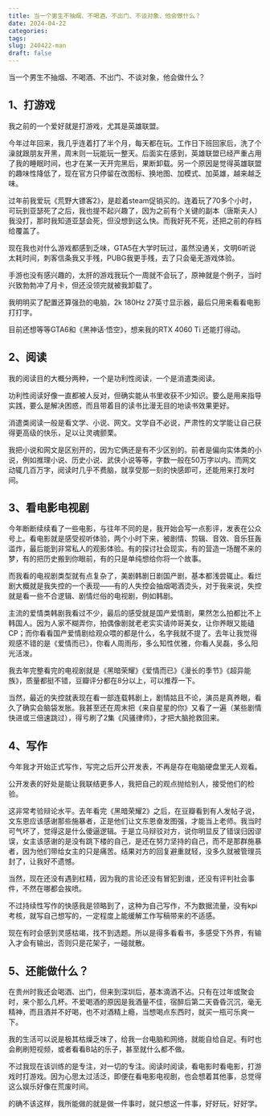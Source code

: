 ```yaml
---
title: 当一个男生不抽烟、不喝酒、不出门、不谈对象，他会做什么？
date: 2024-04-22
categories: 
tags: 
slug: 240422-man
draft: false
---
```

当一个男生不抽烟、不喝酒、不出门、不谈对象，他会做什么？

## 1、打游戏

我之前的一个爱好就是打游戏，尤其是英雄联盟。

今年过年回来，我几乎连着打了半个月，每天都在玩。工作日下班回家后，洗了个澡就跟朋友开黑，周末则一玩能玩一整天。后面实在感到，英雄联盟已经严重占用了我的睡眠时间，也才在某一天开完黑后，果断卸载。另一个原因是觉得英雄联盟的趣味性降低了，现在官方只停留在改图标、换地图、加模式、加英雄，越来越乏味。

过年前我爱玩《荒野大镖客2》，是趁着steam促销买的。连着玩了70多个小时，可玩到亚瑟死了之后，我也提不起兴趣了，因为之前有个关键的副本（唐斯夫人）我没打，那时我知道亚瑟会死，但没想到这么快。而我好死不死，还把之前的存档给覆盖了。

现在我也对什么游戏都感到乏味，GTA5在大学时玩过，虽然没通关，文明6听说太耗时间，刺客信条我又手残，PUBG我更手残，去了只会毫无游戏体验。

手游也没有感兴趣的，太肝的游戏我玩个一周就不会玩了，原神就是个例子，当时兴致勃勃冲了月卡，但还没领完就被我卸载了。

我明明买了配置还算强劲的电脑，2k 180Hz 27英寸显示器，最后只用来看看电影打打字。

目前还想等等GTA6和《黑神话·悟空》，想来我的RTX 4060 Ti 还能打得动。

## 2、阅读

我的阅读目的大概分两种，一个是功利性阅读，一个是消遣类阅读。

功利性阅读好像一直都被人反对，但确实能从书里收获不少知识。要么是用来指导实践，要么是解决困惑，而且带着目的读书比漫无目的地读书效果更好。

消遣类阅读一般是看文学、小说、网文。文学自不必说，严肃性的文学能让自己获得更高级的快乐，足以让灵魂颤栗。

我把小说和网文是区别开的，因为它俩还是有不少区别的。前者是偏向实体类的小说，例如推理小说、历史小说、武侠小说等等，字数一般在50万字以内。而网文动辄几百万字，阅读时几乎不费脑，就享受那一刻的快感即可，还能用来打发时间。

## 3、看电影电视剧

今年断断续续看了一些电影，与往年不同的是，我开始会写一点影评，发表在公众号上。看电影就是感受视听体验，两个小时下来，被剧情、剪辑、音效、音乐狂轰滥炸，最后能到非常私人的观影体验。有的探讨社会现实，有的营造一场醒不来的梦，有的把历史搬到你眼前，有的只是单纯想给你将一个故事。

而我看的电视剧类型就有点复杂了，美剧韩剧日剧国产剧，基本都浅尝辄止。看烂剧大概就是我失控的一个表现——有的人失控会抽烟喝酒烫头，对于我来说，失控就是看一些不合逻辑、剧情烂俗的电视剧，例如韩剧。

主流的爱情类韩剧我看过不少，最后的感受就是国产爱情剧，果然怎么拍都比不上韩国人。因为人家不糊弄你，拍偶像剧就老老实实请帅哥美女，让你养眼又能磕CP；而你看看国产爱情剧给观众喂的都是什么，名字我就不提了。去年让我觉得观感不错的是《爱情而已》，你看人周雨彤，多么知性优雅，你看人吴磊，多么阳光活泼。

我去年完整看完的电视剧就是《黑暗荣耀》《爱情而已》《漫长的季节》《超异能族》，质量都挺不错，豆瓣评分都在8分以上，可以推荐一下。

当然，最近的失控就表现在看一部连载韩剧上，剧情姑且不论，演员是真养眼，看久了确实会脑袋发胀。我甚至还在周末把《来自星星的你》又看了一遍（某些剧情快进或三倍速跳过），得亏刷了2集《风骚律师》，才把大脑抢救回来。

## 4、写作

今年我才开始正式写作，写完之后开公开发表，不再是存在电脑硬盘里无人观看。

公开发表的好处是能让我联结更多人，我把自己的观点抛给别人，接受他们的检验。

这非常考验辩论水平。去年看完《黑暗荣耀2》之后，在豆瓣看到有人发帖子说，文东恩应该感谢那些施暴者，正是他们让文东恩奋发图强，才能当上老师。我当时可气坏了，觉得这是什么傻逼逻辑。于是立马辩驳对方，说你明显反了错误归因谬误，女主该感谢的是没有跳下楼的自己，是还在努力坚持的自己，而不是那群施暴者，因为他们带给女主的只是痛苦。结果对方的回复避重就轻，没多久就被管理员封了，让我好不遗憾。

当然，现在还没有遇到杠精，因为我的言论还没有冒犯到谁，还没有评判社会事件，不然在哪都会挨喷。

不过持续性写作的快感我是领略到了，这种为自己写作，不为数据流量，没有kpi考核，就写自己想写的，一定程度上能缓解工作写稿带来的不适感。

现在有时会感到灵感枯竭，找不到选题。所以是得多看看书，多感受下外界，有输入才会有输出，否则只是花架子，一碰就散。

## 5、还能做什么？

在贵州时我还会喝酒、出门，但来到深圳后，基本滴酒不沾。只有在过年或聚会时，来个那么几杯。不爱喝酒的原因是我酒量不佳，宿醉后第二天昏昏沉沉，毫无精神，而且酒并不好喝，也不对酒精上瘾，当想喝点东西时，就买一瓶可乐爽一下。

我的生活可以说是极其枯燥乏味了，给我一台电脑和网络，就能自给自足。有时也会刷刷短视频，或者看看B站的乐子，甚至就什么都不做。

不过我现在该训练的是专注，对一切的专注。阅读时阅读，看电影时看电影，打游戏时打游戏。因为心思太过活泛，即便在看电影电视剧，也会想着其他事，总觉得这么娱乐好像在荒废时间。

的确不该这样，我所能做的就是做一件事时，就只想这一件事，好好玩，好好学。